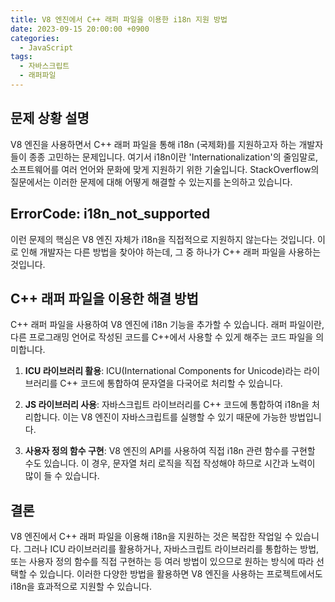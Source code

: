 ```yaml
---
title: V8 엔진에서 C++ 래퍼 파일을 이용한 i18n 지원 방법
date: 2023-09-15 20:00:00 +0900
categories:
  - JavaScript
tags:
  - 자바스크립트
  - 래퍼파일
---
```


## 문제 상황 설명

V8 엔진을 사용하면서 C++ 래퍼 파일을 통해 i18n (국제화)를 지원하고자 하는 개발자들이 종종 고민하는 문제입니다. 여기서 i18n이란 'Internationalization'의 줄임말로, 소프트웨어를 여러 언어와 문화에 맞게 지원하기 위한 기술입니다. StackOverflow의 질문에서는 이러한 문제에 대해 어떻게 해결할 수 있는지를 논의하고 있습니다.

## ErrorCode: i18n_not_supported

이런 문제의 핵심은 V8 엔진 자체가 i18n을 직접적으로 지원하지 않는다는 것입니다. 이로 인해 개발자는 다른 방법을 찾아야 하는데, 그 중 하나가 C++ 래퍼 파일을 사용하는 것입니다.

## C++ 래퍼 파일을 이용한 해결 방법

C++ 래퍼 파일을 사용하여 V8 엔진에 i18n 기능을 추가할 수 있습니다. 래퍼 파일이란, 다른 프로그래밍 언어로 작성된 코드를 C++에서 사용할 수 있게 해주는 코드 파일을 의미합니다.

1. **ICU 라이브러리 활용**: ICU(International Components for Unicode)라는 라이브러리를 C++ 코드에 통합하여 문자열을 다국어로 처리할 수 있습니다.

2. **JS 라이브러리 사용**: 자바스크립트 라이브러리를 C++ 코드에 통합하여 i18n을 처리합니다. 이는 V8 엔진이 자바스크립트를 실행할 수 있기 때문에 가능한 방법입니다.

3. **사용자 정의 함수 구현**: V8 엔진의 API를 사용하여 직접 i18n 관련 함수를 구현할 수도 있습니다. 이 경우, 문자열 처리 로직을 직접 작성해야 하므로 시간과 노력이 많이 들 수 있습니다.

## 결론

V8 엔진에서 C++ 래퍼 파일을 이용해 i18n을 지원하는 것은 복잡한 작업일 수 있습니다. 그러나 ICU 라이브러리를 활용하거나, 자바스크립트 라이브러리를 통합하는 방법, 또는 사용자 정의 함수를 직접 구현하는 등 여러 방법이 있으므로 원하는 방식에 따라 선택할 수 있습니다. 이러한 다양한 방법을 활용하면 V8 엔진을 사용하는 프로젝트에서도 i18n을 효과적으로 지원할 수 있습니다.